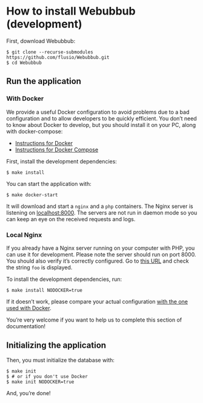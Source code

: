 # How to install Webubbub (development)

First, download Webubbub:

```console
$ git clone --recurse-submodules https://github.com/flusio/Webubbub.git
$ cd Webubbub
```

## Run the application

### With Docker

We provide a useful Docker configuration to avoid problems due to a bad
configuration and to allow developers to be quickly efficient. You don’t need
to know about Docker to develop, but you should install it on your PC, along
with docker-compose:

- [Instructions for Docker](https://docs.docker.com/engine/install/)
- [Instructions for Docker Compose](https://docs.docker.com/compose/install/)

First, install the development dependencies:

```console
$ make install
```

You can start the application with:

```console
$ make docker-start
```

It will download and start a `nginx` and a `php` containers. The Nginx server
is listening on [localhost:8000](http://localhost:8000). The servers are not
run in daemon mode so you can keep an eye on the received requests and logs.

### Local Nginx

If you already have a Nginx server running on your computer with PHP, you can
use it for development. Please note the server should run on port 8000. You
should also verify it’s correctly configured. Go to [this URL](http://localhost:8000/dummy-subscriber?hub.challenge=foo)
and check the string `foo` is displayed.

To install the development dependencies, run:

```console
$ make install NODOCKER=true
```

If it doesn’t work, please compare your actual configuration [with the one used
with Docker](../docker/nginx.conf).

You’re very welcome if you want to help us to complete this section of
documentation!

## Initializing the application

Then, you must initialize the database with:

```console
$ make init
$ # or if you don't use Docker
$ make init NODOCKER=true
```

And, you’re done!
